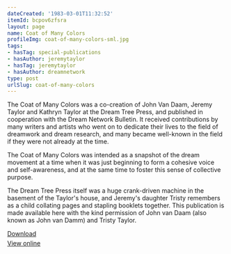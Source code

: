 ```yaml
---
dateCreated: '1983-03-01T11:32:52'
itemId: bcpov6zfsra
layout: page
name: Coat of Many Colors
profileImg: coat-of-many-colors-sml.jpg
tags:
- hasTag: special-publications
- hasAuthor: jeremytaylor
- hasTag: jeremytaylor
- hasAuthor: dreamnetwork
type: post
urlSlug: coat-of-many-colors
---
```


The Coat of Many Colors was a co-creation of John Van Daam, Jeremy Taylor and Kathryn Taylor at the Dream Tree Press, and published in cooperation with the Dream Network Bulletin. It received contributions by many writers and artists who went on to dedicate their lives to the field of dreamwork and dream research, and many became well-known in the field if they were not already at the time. 

The Coat of Many Colors was intended as a snapshot of the dream movement at a time when it was just beginning to form a cohesive voice and self-awareness, and at the same time to foster this sense of collective purpose. 

The Dream Tree Press itself was a huge crank-driven machine in the basement of the Taylor's house, and Jeremy's daughter Tristy remembers as a child collating pages and stapling booklets together. This publication is made available here with the kind permission of John van Daam (also known as John van Damm) and Tristy Taylor. 

<p style="margin-block-end: 5px; margin-block-start: 5px;"><a href="../files/pdfs/Volume_publications/publications.coat-of-many-colors.pdf" download="">Download</a></p><p style="margin-block-end: 5px; margin-block-start: 5px;"><a href="../files/pdfs/Volume_publications/publications.coat-of-many-colors.pdf">View online</a></p>

